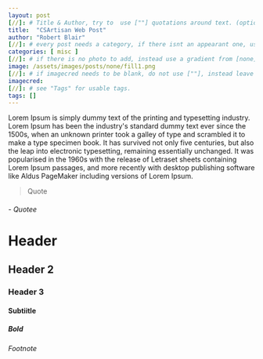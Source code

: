 ```yaml
---
layout: post
[//]: # Title & Author, try to  use [""] quotations around text. (optional, just formality).
title:  "CSArtisan Web Post"
author: "Robert Blair"
[//]: # every post needs a category, if there isnt an appearant one, use [misc].
categories: [ misc ]
[//]: # if there is no photo to add, instead use a gradient from [none] folder by adding [fill], then add a number from 1-10. (all gradients are .png)
image: /assets/images/posts/none/fill1.png
[//]: # if imagecred needs to be blank, do not use [""], instead leave it alone as [imagecred: ].
imagecred: 
[//]: # see "Tags" for usable tags.
tags: []
---
```


Lorem Ipsum is simply dummy text of the printing and typesetting industry. Lorem Ipsum has been the industry's standard dummy text ever since the 1500s, when an unknown printer took a galley of type and scrambled it to make a type specimen book. It has survived not only five centuries, but also the leap into electronic typesetting, remaining essentially unchanged. It was popularised in the 1960s with the release of Letraset sheets containing Lorem Ipsum passages, and more recently with desktop publishing software like Aldus PageMaker including versions of Lorem Ipsum.

> Quote 
###### - Quotee

# Header

## Header 2

### Header 3

#### Subtiitle

##### Bold

###### Footnote
